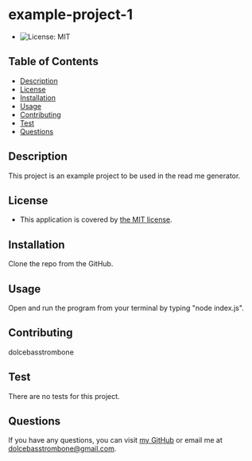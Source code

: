 
# example-project-1
* ![License: MIT](https://img.shields.io/badge/License-MIT-yellow.svg)

## Table of Contents

* [Description](#description)
* [License](#license)
* [Installation](#installation)
* [Usage](#usage)
* [Contributing](#contributing)
* [Test](#test)
* [Questions](#questions)

## Description
This project is an example project to be used in the read me generator.

## License
* This application is covered by [the MIT license](https://opensource.org/licenses/MIT).


## Installation
Clone the repo from the GitHub.

## Usage
Open and run the program from your terminal by typing "node index.js".

## Contributing
dolcebasstrombone

## Test
There are no tests for this project.

## Questions
If you have any questions, you can visit [my GitHub](https://github.com/dolcebasstrombone) or email me at dolcebasstrombone@gmail.com.
  